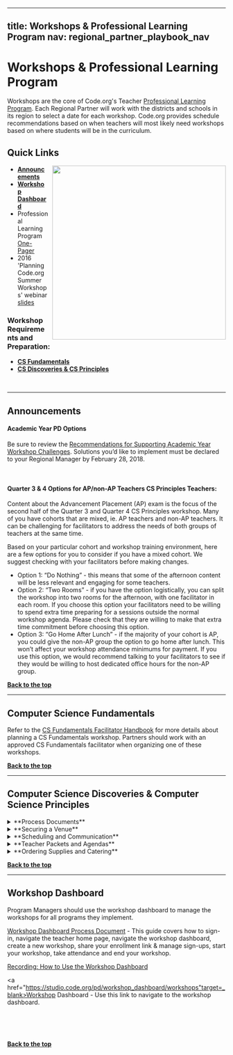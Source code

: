 <meta name="robots" content="noindex">

---
title: Workshops & Professional Learning Program
nav: regional_partner_playbook_nav
---

<a id="top"></a>

# Workshops & Professional Learning Program

Workshops are the core of Code.org's Teacher [Professional Learning Program](https://code.org/educate/professional-learning-2018).  Each Regional Partner will work with the districts and schools in its region to select a date for each workshop. Code.org provides schedule recommendations based on when teachers will most likely need workshops based on where students will be in the curriculum.   

## Quick Links

<img style="float: right; margin-left: 10px; width: 400px" src="/images/pd-2014-15.png"/>

- **[Announcements](#announce)**
- **[Workshop Dashboard](#dashboard)**
- Professional Learning Program [One-Pager](https://code.org/files/PLProgramsOverview_1-Pager.pdf)
- 2016 'Planning Code.org Summer Workshops' webinar [slides](https://docs.google.com/presentation/d/1zFiNhlHqk6Gldzpbyc_MbgA0ovTswa4cns0AfT8jdAc/edit#slide=id.gdebb9aea3_0_101)

### Workshop Requirements and Preparation:

- **[CS Fundamentals](#csf)**<br/>
- **[CS Discoveries & CS Principles](#csp)**<br/>




<br/>



________________
<a id="announce"></a>

## Announcements


#### Academic Year PD Options

Be sure to review the [Recommendations for Supporting Academic Year Workshop Challenges](https://docs.google.com/document/d/1gSCtI19On4slBun5EsiYcRXs6_P7K0dkk25_mMqvVmg/edit#). Solutions you’d like to implement must be declared to your Regional Manager by February 28, 2018.

<br>

#### Quarter 3 & 4 Options for AP/non-AP Teachers CS Principles Teachers:


Content about the Advancement Placement (AP) exam is the focus of the second half of the Quarter 3 and Quarter 4 CS Principles workshop. Many of you have cohorts that are mixed, ie. AP teachers and non-AP teachers. It can be challenging for facilitators to address the needs of both groups of teachers at the same time. <br>

Based on your particular cohort and workshop training environment, here are a few options for you to consider if you have a mixed cohort. We suggest checking with your facilitators before making changes.

- Option 1: “Do Nothing” - this means that some of the afternoon content will be less relevant and engaging for some teachers.
-  Option 2: “Two Rooms” - if you have the option logistically, you can split the workshop into two rooms for the afternoon, with one facilitator in each room. If you choose this option your facilitators need to be willing to spend extra time preparing for a sessions outside the normal workshop agenda. Please check that they are willing to make that extra time commitment before choosing this option.
-  Option 3: “Go Home After Lunch” - if the majority of your cohort is AP, you could give the non-AP group the option to go home after lunch. This won’t affect your workshop attendance minimums for payment. If you use this option, we would recommend talking to your facilitators to see if they would be willing to host dedicated office hours for the non-AP group. 

[**Back to the top**](#top)
<br/>

________________
<a id="csf"></a>

## **Computer Science Fundamentals**

Refer to the [CS Fundamentals Facilitator Handbook](https://docs.google.com/document/d/1lHBthPKdKx3G-khyWYhVYQlfdi9Sa1L9EcOxEa-Xt14/edit) for more details about planning a CS Fundamentals workshop. Partners should work with an approved CS Fundamentals facilitator when organizing one of these workshops.

[**Back to the top**](#top)
<br/>

________________
<a id="csp"></a>

## **Computer Science Discoveries & Computer Science Principles**
<details>
  <summary>**Process Documents**</summary>
  <p>

- **[Academic Year Workshop Process Document](https://docs.google.com/document/d/1lI8E7IE0MOYktAPsmssb6vRVI5--s_5zK8OkUAcw158/edit?disco=AAAAA_lL-1o&ts=59833f89)** - Everything you need to know to plan, prepare, and run academic year workshops.
- 2017 [Local Summer Workshop Process Document](https://docs.google.com/document/d/12rsY1FMkiVN90-83yvEsikawtsiQzy5wc1xQER1QoyM/edit) - Everything you need to know to plan and run a local summer workshop. 2018 info to come.
- [Survey Report Process](https://docs.google.com/document/d/1nC9wEPnTkYO6tzZM6QIHnVzSSNySEVykIFlADdS_xEM/edit) - How to navigate to and view the surveys sent at the end of a workshop.

</p>
</details>


<details>
  <summary>**Securing a Venue**</summary>
  <p>
These guidelines explain the type of space your facilitators need to run a successful workshop and provide important tips to consider for logistics and teacher experience.  <br/>

| |Requirements and Suggestions|
|:-----|:-----------|
|**Location**|**Ask yourself these questions when searching for the ideal location for your workshop.**<br/> - Central location: Is the location central to the spread of teachers attending? <br/>- Catering: Are there several options to order from within 20 miles? Is there an internal or preferred caterer for the venue?<br/> - Parking: Does parking cost anything? Will teachers need parking passes? Is the lot close to an entrance? *Tip: teachers are more likely to show up to the workshop when parking is free.* <br/> - Access: Will there be someone from the venue there to open the building, help with getting supplies to your room(s), and be available to help with technology as needed during the workshop?|
|**Rooms and <br/>Set Up**|Reservation time: <br/> Every workshop requires 6 hours of content. Add breakfast/registration, lunch and any additional things you want to do with teachers as time on top of that.<br/> <br/> Rooms Needed:<br/>- One room for entire group<br/>- Breakout room to set up catering and for eating. Hallway space also works. We want to avoid interrupting the session by setting up food in the room.<br/>- Wall space for hanging poster sized paper with Blue painter's tape<br/><br/>Seating<br/>- Pods of 4 people for the size of the group. We recommend 8 pods.|  
|**Technology <br/>Requirements**| - Projector and screen<br/> - Power outlets and extension cords<br/> - Wifi that can support access by all participants (4 MB/s minimum, 8 MB/s is ideal.)<br/> |
|**Logistical and Facilitator One Pager Information**|- Physical Address of Workshop<br/>- Address to ship supplies (If needed)<br/> - Map of the Campus and/or building to help teachers find the room. Driving instructions should be provded to teachers. This can be done via Google Maps or Bing Maps.<br/> - Wifi strength, name and password. All participants will need to be on the network at the same time with no lag.<br/> - Arrangments for Access: You should make arrangements with your venue contact to give you access to the building and help you locate supplies.|
<br/>
</p>
</details>

<details>
  <summary>**Scheduling and Communication**</summary>
  <p>
**When Follow-up Workshops Should be Held**<br/>

Use [this document](https://docs.google.com/document/d/1rC4zG0DzVqmzsTLzmv1Qz-N2LfrsGqt9gWKRnSqVdV0/view) for guidance on when to schedule your workshop.

**Automated Emails**<br/>
Teachers attending your workshop will receive automated emails 10 days and 3 days prior to attending the workshop. You can see a copy of these emails in the [Local Summer Workshop Process Document](https://docs.google.com/document/d/12rsY1FMkiVN90-83yvEsikawtsiQzy5wc1xQER1QoyM/edit#) and in the [Academic Year Workshop Process Document](https://docs.google.com/document/d/1lI8E7IE0MOYktAPsmssb6vRVI5--s_5zK8OkUAcw158/edit?disco=AAAAA_lL-1o&ts=59833f89)
</p>
</details>

<details>
  <summary>**Teacher Packets and Agendas**</summary>
  <p>
  <br/>
Please look at the agendas for each academic year workshop - shared with facilitators at the following links.  Pay particular attention to the "Supplies" portion of the agenda that the facilitator will need from regional partners to run a successful workshop. 

- **[CS Discoveries](https://curriculum.code.org/plcsd/)**: See Workshop Agendas section halfway down the page
- **[CS Principles](https://curriculum.code.org/plcsp/)**: See Workshop Agendas section halfway down the page
</p>
</details>

<details>
  <summary>**Ordering Supplies and Catering**</summary>
  <p>
  <br/>
**Ordering Supplies**<br/>
Supplies for your Local Summer Workshop should be ordered through Mimeo at least 3 weeks prior to your workshop.

For the academic year workshops, you will place one order 3 weeks prior to your first workshop. This shipment will include a full year's worth of supplies to cover all the workshops during the academic year.

**Catering** <br/>
For multi-day events like summer workshops, provide a heartier breakfast to get teachers through the day, ideally breakfast sandwiches or a hot buffet, with juice and coffee service. In addition, the lunch option should vary from day to day.<br/>

Always accommodate vegetarian needs, roughly ⅓ of the order. In communications to teachers and workshop attendees ask that if they have special dietary restrictions that they plan accordingly. It’s very difficult to plan for every need, and is often more expensive.<br/><br/>
</p>
</details>

[**Back to the top**](#top)
<br/>


________________
<a id="dashboard"></a>

## **Workshop Dashboard**
Program Managers should use the workshop dashboard to manage the workshops for all programs they implement. 

<a href="https://docs.google.com/document/d/1FEkjohxBfOkoSjPC0C3EvXztEf-kcocN8uk16WI2tlo/edit" target=_blank>Workshop Dashboard Process Document</a> - This guide covers how to sign-in, navigate the teacher home page, navigate the workshop dashboard, create a new workshop, share your enrollment link & manage sign-ups, start your workshop, take attendance and end your workshop.

[Recording: How to Use the Workshop Dashboard](http://videos.code.org/plp/workshop-dashboard.mp4)

<a href="https://studio.code.org/pd/workshop_dashboard/workshops"target=_blank>Workshop Dashboard</a> - Use this link to navigate to the workshop dashboard.
<br/><br/>

<br/><br/>

[**Back to the top**](#top)

